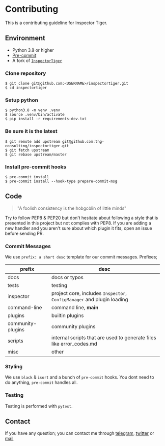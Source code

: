 # Contributing
This is a contributing guideline for Inspector Tiger.

## Environment
- Python 3.8 or higher
- [Pre-commit](https://pre-commit.com/)
- A fork of [`InspectorTiger`](https://github.com/thg-consulting/inspectortiger)

### Clone repository
```
$ git clone git@github.com:<USERNAME>/inspectortiger.git
$ cd inspectortiger
```

### Setup python
```
$ python3.8 -m venv .venv
$ source .venv/bin/activate
$ pip install -r requirements-dev.txt
```

### Be sure it is the latest
```
$ git remote add upstream git@github.com:thg-consulting/inspectortiger.git
$ git fetch upstream
$ git rebase upstream/master
```

### Install pre-commit hooks
```
$ pre-commit install
$ pre-commit install --hook-type prepare-commit-msg
```

## Code
> "A foolish consistency is the hobgoblin of little minds"

Try to follow PEP8 & PEP20 but don't hesitate about following a style that is presented in this project but not complies with PEP8. If you are adding a new handler and you aren't sure about which plugin it fits, open an issue before sending PR.

### Commit Messages

We use `prefix: a short desc` template for our commit messages. Prefixes;

| prefix            | desc                                                                   |
|-------------------|------------------------------------------------------------------------|
| docs              | docs or typos                                                          |
| tests             | testing                                                                |
| inspector         | project core, includes `Inspector`, `ConfigManager` and plugin loading |
| command-line      | command line, __main__                                                 |
| plugins           | builtin plugins                                                        |
| community-plugins | community plugins                                                      |
| scripts           | internal scripts that are used to generate files like error_codes.md   |
| misc              | other                                                                  |

### Styling
We use `black` & `isort` and a bunch of `pre-commit` hooks. You dont need to do anything, `pre-commit` handles all.

### Testing
Testing is performed with `pytest`.

## Contact
If you have any question; you can contact me through [telegram](https://twitter.com/t.me/isidentical), [twitter](https://twitter.com/isidentical) or [mail](mailto:isidentical@gmail.com)
